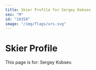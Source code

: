 ```yaml
---
title: Skier Profile for Sergey Kobsev
sex: "M"
id: "18358"
image: "/img/flags/urs.svg" 
---
```


# Skier Profile

This page is for: Sergey Kobsev.
    